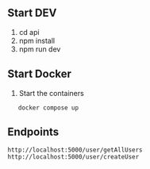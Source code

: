 ## Start DEV

1. cd api
2. npm install
3. npm run dev

## Start Docker

1. Start the containers

```
   docker compose up
```

## Endpoints

```
http://localhost:5000/user/getAllUsers
http://localhost:5000/user/createUser
```
